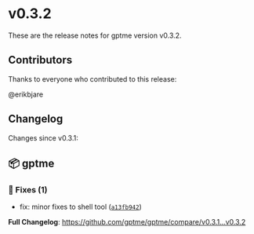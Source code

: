 # v0.3.2

These are the release notes for gptme version v0.3.2.

## Contributors

Thanks to everyone who contributed to this release:

@erikbjare

## Changelog

Changes since v0.3.1:


## 📦 gptme

### 🐛 Fixes (1)

 - fix: minor fixes to shell tool ([`a13fb942`](https://github.com/gptme/gptme/commit/a13fb942))

**Full Changelog**: https://github.com/gptme/gptme/compare/v0.3.1...v0.3.2
